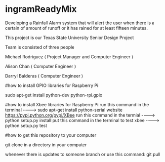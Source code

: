 # ingramReadyMix


Developing a Rainfall Alarm system that will alert the user when there is a certain of amount of runoff or it has rained for at least fifteen minutes. 

This project is our Texas State University Senior Design Project 

Team is consisted of three people 

Michael Rodriguez ( Project Manager and Computer Engineer )

Alison Chan ( Computer Engineer )

Darryl Balderas ( Computer Engineer )


#how to install GPIO libraries for Raspberry Pi 

sudo apt-get install python-dev python-rpi.gpio

#how to install Xbee libraries for Raspberry Pi
run this command in the terminal ----> sudo apt-get install python-serial
website https://pypi.python.org/pypi/XBee
run this command in the termial ----> python setup.py install
put this command in the terminal to test xbee  ----> python setup.py test

#how to get this repository to your computer 

git clone <this should be located under the clone or download green button >  in a directory in your computer 

whenever there is updates to someone branch or use this command: git pull <branch name>
